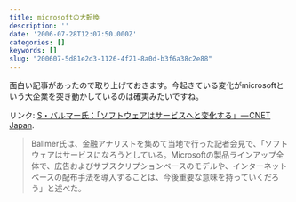 ```yaml
---
title: microsoftの大転換
description: ''
date: '2006-07-28T12:07:50.000Z'
categories: []
keywords: []
slug: "200607-5d81e2d3-1126-4f21-8a0d-b3f6a38c2e88"
---
```

面白い記事があったので取り上げておきます。今起きている変化がmicrosoftという大企業を突き動かしているのは確実みたいですね。

リンク: [S・バルマー氏：「ソフトウェアはサービスへと変化する」 — CNET Japan](http://japan.cnet.com/news/biz/story/0,2000056020,20183967,00.htm?ref=rss "S・バルマー氏：「ソフトウェアはサービスへと変化する」 - CNET Japan").

> Ballmer氏は、金融アナリストを集めて当地で行った記者会見で、「ソフトウェアはサービスになろうとしている。Microsoftの製品ラインアップ全体で、広告およびサブスクリプションベースのモデルや、インターネットベースの配布手法を導入することは、今後重要な意味を持っていくだろう」と述べた。